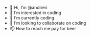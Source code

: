 - 👋 Hi, I’m @andrieri
- 👀 I’m interested in coding
- 🌱 I’m currently coding
- 💞️ I’m looking to collaborate on coding
- 📫 How to reach me pay for beer

